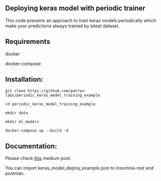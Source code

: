 ## Deploying keras model with periodic trainer

This code presents an approach to train keras models periodically which make your predictions always trained by latest dataset.

## Requirements

docker 

docker-compose

## Installation:

```
git clone https://github.com/patron-labs/periodic_keras_model_training_example

cd periodic_keras_model_training_example

mkdir data

mkdir ml_models

docker-compose up --build -d
```

## Documentation:

Please check [this](https://medium.com/patron-ai/deploying-keras-model-to-production-by-periodic-training-37842eb8e84e) medium post. 

You can import keras_model_deploy_example.json to insomnia-rest and postman. 

